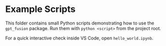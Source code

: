 # Example Scripts
<!-- plan: mention new notebook for interactive demo -->

This folder contains small Python scripts demonstrating how to use the
`gpt_fusion` package. Run them with `python <script>` from the project root.

For a quick interactive check inside VS Code, open `hello_world.ipynb`.
